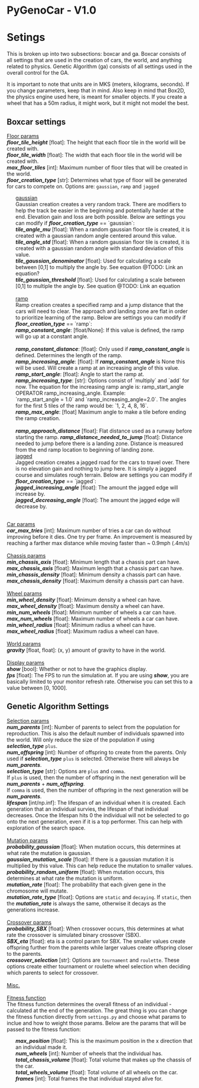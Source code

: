 # PyGenoCar - V1.0

# Setings
This is broken up into two subsections: boxcar and ga. Boxcar consists of all settings that are used in the creation of cars, the world, and anything related to physics. Genetic Algorithm (ga) consists of all settings used in the overall control for the GA.

It is important to note that units are in MKS (meters, kilograms, seconds). If you change parameters, keep that in mind. Also keep in mind that Box2D, the physics engine used here, is meant for smaller objects. If you create a wheel that has a 50m radius, it might work, but it might not model the best.
## Boxcar settings<br>
<u>Floor params</u>
<br>
<i><b>floor_tile_height</b></i> [float]: The height that each floor tile in the world will be created with.<br>
<i><b>floor_tile_width</b></i> [float]: The width that each floor tile in the world will be created with.<br>
<i><b>max_floor_tiles</b></i> [int]: Maximum number of floor tiles that will be created in the world.<br>
<i><b>floor_creation_type</b></i> [str]: Determines what type of floor will be generated for cars to compete on. Options are: `gaussian`, `ramp` and `jagged`
<ul>
<u>gaussian</u><br>
Gaussian creation creates a very random track. There are modifiers to help the track be easier in the beginning and potentially harder at the end. Elevation gain and loss are both possible. Below are settings you can modify if <i><b>floor_creation_type</b></i> == `gaussian`:<br>
<i><b>tile_angle_mu</b></i> [float]: When a random gaussian floor tile is created, it is created with a gaussian random angle centered around this value.<br>
<i><b>tile_angle_std</b></i> [float]: When a random gaussian floor tile is created, it is created with a gaussian random angle with standard deviation of this value.<br>
<i><b>tile_gaussian_denominator</b></i> [float]: Used for calculating a scale between [0,1] to multiply the angle by. See equation @TODO: Link an equation?<br>
<i><b>tile_gaussian_threshold</b></i> [float]: Used for calculating a scale between [0,1] to multiple the angle by. See quation @TODO: Link an equation<br>

<br>
<u>ramp</u><br>
Ramp creation creates a specified ramp and a jump distance that the cars will need to clear. The approach and landing zone are flat in order to prioritize learning of the ramp. Below are settings you can modify if <i><b>floor_creation_type</b></i> == `ramp`:<br>
<i><b>ramp_constant_angle</b></i>: [float/None]: If this value is defined, the ramp will go up at a constant angle.<br>
<br>
<i><b>ramp_constant_distance</b></i>: [float]: Only used if <i><b>ramp_constant_angle</b></i> is defined. Determines the length of the ramp.<br>
<i><b>ramp_increasing_angle</b></i>: [float]: If <i><b>ramp_constant_angle</b></i> is None this will be used. Will create a ramp at an increasing angle of this value.<br>
<i><b>ramp_start_angle</b></i>: [float]: Angle to start the ramp at.<br>
<i><b>ramp_increasing_type</b></i>: [str]: Options consist of `multiply` and `add` for now. The equation for the increasing ramp angle is: ramp_start_angle OPERATOR ramp_increasing_angle. Example:<br>
`ramp_start_angle = 1.0` and `ramp_increasing_angle=2.0`. The angles for the first 5 tiles of the ramp would be: `1, 2, 4, 8, 16`.<br>
<i><b>ramp_max_angle</b></i>: [float] Maximum angle to make a tile before ending the ramp creation.<br>
<br>
<i><b>ramp_approach_distance</b></i> [float]: Flat distance used as a runway before starting the ramp.
<i><b>ramp_distance_needed_to_jump</b></i> [float]: Distance needed to jump before there is a landing zone. Distance is measured from the end ramp location to beginning of landing zone.

<br>
<u>jagged</u><br>
Jagged creation creates a jagged road for the cars to travel over. There is no elevation gain and nothing to jump here. It is simply a jagged course and simulates rough terrain. Below are settings you can modify if <i><b>floor_creation_type</b></i> == `jagged`:<br>
</li>
<i><b>jagged_increasing_angle</b></i> [float]: The amount the jagged edge will increase by.<br>
<i><b>jagged_decreasing_angle</b></i> [float]: The amount the jagged edge will decrease by. <br>
</li>
</ul>
<br>
<u>Car params</u>
<br>
<i><b>car_max_tries</b></i> [int]: Maximum number of tries a car can do without improving before it dies. One try per frame. An improvement is measured by reaching a farther max distance while moving faster than ~ 0.9mph (.4m/s)<br>
<br>
<u>Chassis params</u>
<br>
<i><b>min_chassis_axis</b></i> [float]: Minimum length that a chassis part can have.<br>
<i><b>max_chassis_axis</b></i> [float]: Maximum length that a chassis part can have.<br>
<i><b>min_chassis_density</b></i> [float]: Minimum density a chassis part can have.<br>
<i><b>max_chassis_density</b></i> [float]: Maximum density a chassis part can have.<br>
<br>
<u>Wheel params</u>
<br>
<i><b>min_wheel_density</b></i> [float]: Minimum density a wheel can have.<br>
<i><b>max_wheel_density</b></i> [float]: Maximum density a wheel can have.<br>
<i><b>min_num_wheels</b></i> [float]: Minimum number of wheels a car can have.<br>
<i><b>max_num_wheels</b></i> [float]: Maximum number of wheels a car can have.<br>
<i><b>min_wheel_radius</b></i> [float]: Minimum radius a wheel can have.<br>
<i><b>max_wheel_radius</b></i> [float]: Maximum radius a wheel can have.<br>
<br>
<u>World params</u>
<br>
<i><b>gravity</b></i> [float, float]: (x, y) amount of gravity to have in the world.<br>
<br>
<u>Display params</u>
<br>
<i><b>show</b></i> [bool]: Whether or not to have the graphics display.<br>
<i><b>fps</b></i> [float]: The FPS to run the simulation at. If you are using <i><b>show</b></i>, you are basically limited to your monitor refresh rate. Otherwise you can set this to a value between [0, 1000].<br>
<i><b></b></i>

## Genetic Algorithm Settings<br>
<u>Selection params</u>
<br>
<i><b>num_parents</b></i> [int]: Number of parents to select from the population for reproduction. This is also the default number of individuals spawned into the world. Will only reduce the size of the population if using <i><b>selection_type</b></i> `plus`.<br>
<i><b>num_offspring</b></i> [int]: Number of offspring to create from the parents. Only used if <i><b>selection_type</b></i> `plus` is selected. Otherwise there will always be <i><b>num_parents</b></i>.<br>
<i><b>selection_type</b></i> [str]: Options are `plus` and `comma`.<br>
If `plus` is used, then the number of offspring in the next generation will be <i><b>num_parents</b></i> + <i><b>num_offspring</b></i>.<br>
If `comma` is used, then the number of offspring in the next generation will be <i><b>num_parents</b></i>.<br>
<i><b>lifespan</b></i> [int/np.inf]: The lifespan of an individual when it is created. Each generation that an individual survies, the lifespan of that individual decreases. Once the lifespan hits 0 the individual will not be selected to go onto the next generation, even if it is a top performer. This can help with exploration of the search space.<br>
<br>
<u>Mutation params</u>
<br>
<i><b>probability_gaussian</b></i> [float]: When mutation occurs, this determines at what rate the mutation is gaussian.<br>
<i><b>gaussian_mutation_scale</b></i> [float]: If there is a gaussian mutation it is multiplied by this value. This can help reduce the mutation to smaller values.<br>
<i><b>probability_random_uniform</b></i> [float]: When mutation occurs, this determines at what rate the mutation is uniform.<br>
<i><b>mutation_rate</b></i> [float]: The probability that each given gene in the chromosome will mutate.<br>
<i><b>mutation_rate_type</b></i> [float]: Options are `static` and `decaying`. If `static`, then the <i><b>mutation_rate</b></i> is always the same, otherwise it decays as the generations increase.<br>
<br>
<u>Crossover params</u>
<br>
<i><b>probability_SBX</b></i> [float]: When crossover occurs, this determines at what rate the crossover is simulated binary crossover (SBX).<br>
<i><b>SBX_eta</b></i> [float]: eta is a control param for SBX. The smaller values create offspring further from the parents while larger values create offspring closer to the parents.<br>
<i><b>crossover_selection</b></i> [str]: Options are `tournament` and `roulette`. These options create either tournament or roulette wheel selection when deciding which parents to select for crossover.<br>
<br>
<u>Misc.</u>
<br>
<br>
<u>Fitness function</u>
<br>
The fitness function determines the overall fitness of an individual - calculated at the end of the generation. The great thing is you can change the fitness function directly from `settings.py` and choose what params to inclue and how to weight those params. Below are the params that will be passed to the fitness function:<br>
<ul>
<i><b>max_position</b></i> [float]: This is the maximum position in the x direction that an individual made it.<br>
<i><b>num_wheels</b></i> [int]: Number of wheels that the individual has.<br>
<i><b>total_chassis_volume</b></i> [float]: Total volume that makes up the chassis of the car.<br>
<i><b>total_wheels_volume</b></i> [float]: Total volume of all wheels on the car.<br>
<i><b>frames</b></i> [int]: Total frames the that individual stayed alive for.<br>
</ul>
<i><b></b></i>
<i><b></b></i>

